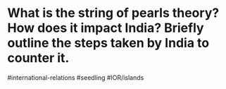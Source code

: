 # What is the string of pearls theory? How does it impact India? Briefly outline the steps taken by India to counter it.
#international-relations #seedling  #IOR/islands
